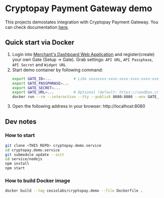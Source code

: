 # Cryptopay Payment Gateway demo

This projects demostates integration with Cryptopay Payment Gateway.
You can check documentation [here](https://developers.cryptopay.band/gateway/gateway-overview).

## Quick start via Docker

1. Login into [Merchant's Dashboard Web Application](https://developers.cryptopay.band/#environments) and register(create) your own Gate (Setup -> Gate). Grab settings: `API URL`, `API Passphase`, `API Secret` and `Widget URL`
1. Start demo container by following command:
	```bash
	export GATE_ID=...          # Like xxxxxxxx-xxxx-xxxx-xxxx-xxxx-xxxxxxxxxxxx
	export GATE_PASSPHRASE=...
	export GATE_SECRET=...
	export GATE_URL=...         # Optional (default: https://sandbox.cryptopay.band/widget/)
	docker run --rm --interactive --tty --publish 8080:8080 --env GATE_ID --env GATE_PASSPHRASE --env GATE_SECRET --env GATE_URL cexiolabs/cryptopay.demo
	```
1. Open the following address in your browser: http://localhost:8080

## Dev notes

### How to start
```bash
git clone <THIS REPO> cryptopay.demo.service
cd cryptopay.demo.service
git submodule update --init
cd service/nodejs
npm install
npm start
```

### How to build Docker image
```bash
docker build --tag cexiolabs/cryptopay.demo --file Dockerfile .
```
